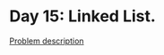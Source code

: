 # Day 15: Linked List.

[Problem description](https://www.hackerrank.com/challenges/30-linked-list)
